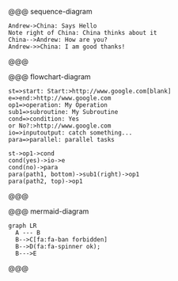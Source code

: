 @@@ sequence-diagram
```raw
Andrew->China: Says Hello
Note right of China: China thinks about it
China-->Andrew: How are you?
Andrew->>China: I am good thanks!
```
@@@

@@@ flowchart-diagram
```raw
st=>start: Start:>http://www.google.com[blank]
e=>end:>http://www.google.com
op1=>operation: My Operation
sub1=>subroutine: My Subroutine
cond=>condition: Yes
or No?:>http://www.google.com
io=>inputoutput: catch something...
para=>parallel: parallel tasks

st->op1->cond
cond(yes)->io->e
cond(no)->para
para(path1, bottom)->sub1(right)->op1
para(path2, top)->op1
```
@@@

@@@ mermaid-diagram
```raw
graph LR
  A --- B
  B-->C[fa:fa-ban forbidden]
  B-->D(fa:fa-spinner ok);
  B--->E
```
@@@

